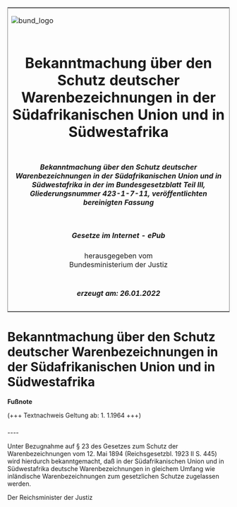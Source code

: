 <span id="DECKBLATT.html"></span>

<table border="0" frame="border" width="100%">

<tr valign="top">

<td align="left">

![bund\_logo](BfJ_2021_Web_de_de.gif)

</td>

<td align="right">

 

</td>

</tr>

<tr align="center" valign="middle">

<td colspan="2">

# Bekanntmachung über den Schutz deutscher Warenbezeichnungen in der Südafrikanischen Union und in Südwestafrika

</td>

</tr>

<tr align="center" valign="middle">

<td colspan="2">

##### Bekanntmachung über den Schutz deutscher Warenbezeichnungen in der Südafrikanischen Union und in Südwestafrika in der im Bundesgesetzblatt Teil III, Gliederungsnummer 423-1-7-11, veröffentlichten bereinigten Fassung

</td>

</tr>

<tr align="center" valign="middle">

<td colspan="2">

  
  

##### Gesetze im Internet - ePub  
  
herausgegeben vom  
Bundesministerium der Justiz

</td>

</tr>

<tr align="center" valign="bottom">

<td colspan="2">

  
  

##### erzeugt am: 26.01.2022

</td>

</tr>

</table>

<span id="BJNR203810924.html"></span>

# Bekanntmachung über den Schutz deutscher Warenbezeichnungen in der Südafrikanischen Union und in Südwestafrika

<div>

  
**Fußnote**

<div class="jnhtml">

<div>

<div class="jurAbsatz">

(+++ Textnachweis Geltung ab: 1. 1.1964 +++)

</div>

</div>

</div>

</div>

<span id="BJNR203810924BJNE000100303.html"></span>

###   
\----

<div>

<div class="jnhtml">

<div>

<div class="jurAbsatz">

Unter Bezugnahme auf § 23 des Gesetzes zum Schutz der Warenbezeichnungen
vom 12. Mai 1894 (Reichsgesetzbl. 1923 II S. 445) wird hierdurch
bekanntgemacht, daß in der Südafrikanischen Union und in Südwestafrika
deutsche Warenbezeichnungen in gleichem Umfang wie inländische
Warenbezeichnungen zum gesetzlichen Schutze zugelassen werden.  
  
<span class="SP">Der Reichsminister der Justiz</span>

</div>

</div>

</div>

</div>
